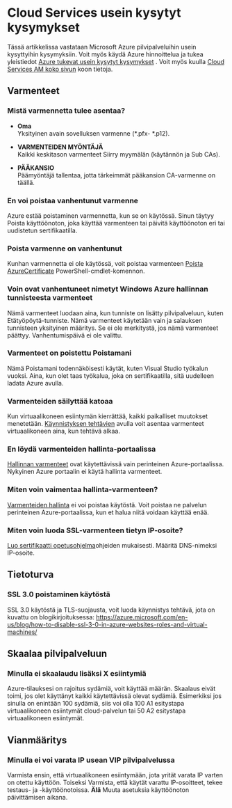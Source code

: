 <properties
    pageTitle="Cloud Services-usein kysytyt kysymykset | Microsoft Azure"
    description="Usein kysyttyjä kysymyksiä pilvipalveluihin."
    services="cloud-services"
    documentationCenter=""
    authors="Thraka"
    manager="timlt"
    editor=""/>

<tags
    ms.service="cloud-services"
    ms.workload="tbd"
    ms.tgt_pltfrm="na"
    ms.devlang="na"
    ms.topic="article"
    ms.date="08/19/2016"
    ms.author="adegeo"/>

# <a name="cloud-services-faq"></a>Cloud Services usein kysytyt kysymykset
Tässä artikkelissa vastataan Microsoft Azure pilvipalveluihin usein kysyttyihin kysymyksiin. Voit myös käydä Azure hinnoittelua ja tukea yleistiedot [Azure tukevat usein kysytyt kysymykset](http://go.microsoft.com/fwlink/?LinkID=185083) . Voit myös kuulla [Cloud Services AM koko sivun](cloud-services-sizes-specs.md) koon tietoja.

## <a name="certificates"></a>Varmenteet

### <a name="where-should-i-install-my-certificate"></a>Mistä varmennetta tulee asentaa?

- **Oma**  
Yksityinen avain sovelluksen varmenne (\*.pfx- \*.p12).

- **VARMENTEIDEN MYÖNTÄJÄ**  
Kaikki keskitason varmenteet Siirry myymälän (käytännön ja Sub CAs).

- **PÄÄKANSIO**  
Päämyöntäjä tallentaa, jotta tärkeimmät pääkansion CA-varmenne on täällä.

### <a name="i-cant-remove-expired-certificate"></a>En voi poistaa vanhentunut varmenne

Azure estää poistaminen varmennetta, kun se on käytössä. Sinun täytyy Poista käyttöönoton, joka käyttää varmenteen tai päivitä käyttöönoton eri tai uudistetun sertifikaatilla.

### <a name="delete-an-expired-certificate"></a>Poista varmenne on vanhentunut

Kunhan varmennetta ei ole käytössä, voit poistaa varmenteen [Poista AzureCertificate](https://msdn.microsoft.com/library/azure/mt589145.aspx) PowerShell-cmdlet-komennon.

### <a name="i-have-expired-certificates-named-windows-azure-service-management-for-extensions"></a>Voin ovat vanhentuneet nimetyt Windows Azure hallinnan tunnisteesta varmenteet

Nämä varmenteet luodaan aina, kun tunniste on lisätty pilvipalveluun, kuten Etätyöpöytä-tunniste. Nämä varmenteet käytetään vain ja salauksen tunnisteen yksityinen määritys. Se ei ole merkitystä, jos nämä varmenteet päättyy. Vanhentumispäivä ei ole valittu.

### <a name="certificates-i-have-deleted-keep-reappearing"></a>Varmenteet on poistettu Poistamani

Nämä Poistamani todennäköisesti käytät, kuten Visual Studio työkalun vuoksi. Aina, kun olet taas työkalua, joka on sertifikaatilla, sitä uudelleen ladata Azure avulla.

### <a name="my-certificates-keep-disappearing"></a>Varmenteiden säilyttää katoaa

Kun virtuaalikoneen esiintymän kierrättää, kaikki paikalliset muutokset menetetään. [Käynnistyksen tehtävien](cloud-services-startup-tasks.md) avulla voit asentaa varmenteet virtuaalikoneen aina, kun tehtävä alkaa.

### <a name="i-cannot-find-my-management-certificates-in-the-portal"></a>En löydä varmenteiden hallinta-portaalissa

[Hallinnan varmenteet](..\azure-api-management-certs.md) ovat käytettävissä vain perinteinen Azure-portaalissa. Nykyinen Azure portaalin ei käytä hallinta varmenteet. 

### <a name="how-can-i-disable-a-management-certificate"></a>Miten voin vaimentaa hallinta-varmenteen?

[Varmenteiden hallinta](..\azure-api-management-certs.md) ei voi poistaa käytöstä. Voit poistaa ne palvelun perinteinen Azure-portaalissa, kun et halua niitä voidaan käyttää enää.

### <a name="how-do-i-create-an-ssl-certificate-for-a-specific-ip-address"></a>Miten voin luoda SSL-varmenteen tietyn IP-osoite?

[Luo sertifikaatti opetusohjelma](cloud-services-certs-create.md)ohjeiden mukaisesti. Määritä DNS-nimeksi IP-osoite.

## <a name="security"></a>Tietoturva

### <a name="disable-ssl-30"></a>SSL 3.0 poistaminen käytöstä

SSL 3.0 käytöstä ja TLS-suojausta, voit luoda käynnistys tehtävä, jota on kuvattu on blogikirjoituksessa: https://azure.microsoft.com/en-us/blog/how-to-disable-ssl-3-0-in-azure-websites-roles-and-virtual-machines/

## <a name="scale-a-cloud-service"></a>Skaalaa pilvipalveluun

### <a name="i-cannot-scale-beyond-x-instances"></a>Minulla ei skaalaudu lisäksi X esiintymiä

Azure-tilauksesi on rajoitus sydämiä, voit käyttää määrän. Skaalaus eivät toimi, jos olet käyttänyt kaikki käytettävissä olevat sydämiä. Esimerkiksi jos sinulla on enintään 100 sydämiä, siis voi olla 100 A1 esitystapa virtuaalikoneen esiintymät cloud-palvelun tai 50 A2 esitystapa virtuaalikoneen esiintymät.

## <a name="troubleshooting"></a>Vianmääritys

### <a name="i-cant-reserve-an-ip-in-a-multi-vip-cloud-service"></a>Minulla ei voi varata IP usean VIP pilvipalvelussa

Varmista ensin, että virtuaalikoneen esiintymään, jota yrität varata IP varten on otettu käyttöön. Toiseksi Varmista, että käytät varattu IP-osoitteet, tekee testaus- ja -käyttöönotoissa. **Älä** Muuta asetuksia käyttöönoton päivittämisen aikana.

